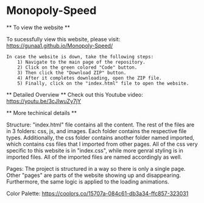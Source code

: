 # Monopoly-Speed

** To view the website **

To sucessfully view this website, please visit: https://gunaa1.github.io/Monopoly-Speed/

    In case the website is down, take the following steps:
        1) Navigate to the main page of the repository.
        2) Click on the green colored "Code" button.
        3) Then click the "Download ZIP" button.
        4) After it completes downloading, open the ZIP file.
        5) Finally, click on the "index.html" file to open the website.

** Detailed Overview **
Check out this Youtube video: https://youtu.be/3cJIwuZy7jY

** More techinical details **

Structure: "index.html" file contains all the content. The rest of the files are in 3 folders: css, js, and images. Each folder contains the respective file types. Additionally, the css folder contains another folder named imported, which contains css files that I imported from other pages. All of the css very specific to this website is in "index.css", while more genral styling is in imported files. All of the imported files are named accordingly as well.

Pages: The project is structured in a way so there is only a single page. Other "pages" are parts of the website showing up and disappearing. Furthermore, the same logic is         applied to the loading animations.

Color Palette: https://coolors.co/15707a-084c61-db3a34-ffc857-323031
